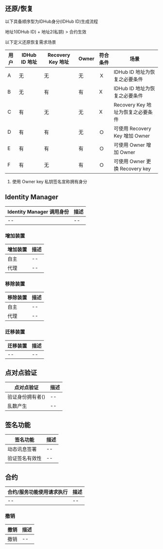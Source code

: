## 还原/恢复

以下具备顺序型为IDHub身分(IDHub ID)生成流程

地址1(IDHub ID) + 地址2(私钥) > 合约生效

以下定义还原恢复需求场景

用户 | IDHub ID 地址 | Recovery Key 地址 | Owner | 符合条件 | 场景
------------- | ------------- | ------------- | ------------- | ------------- | -------------
A | 无 | 无 | 无 | Ｘ | IDHub ID 地址为恢复之必要条件
B | 无 | 有 | 有 | X | IDHub ID 地址为恢复之必要条件
C | 有 | 无 | 无 | X | Recovery Key 地址为恢复之必要条件
D | 有 | 有 | 无 | Ｏ | 可使用 Recovery Key 增加 Owner
E | 有 | 有 | 有 | Ｏ | 可使用 Owner 增加 Owner
F | 有 | 无 | 有 | Ｏ | 可使用 Owner 更换 Recovery key

<ol><li>使用 Owner key 私钥签名宣称拥有身分</li></ol>

## Identity Manager

Identity Manager 调用身份  | 描述
------------- | -------------
--  | --

### 增加装置

增加装置  | 描述
------------- | -------------
自主  | --
代理  | --

### 移除装置

移除装置  | 描述
------------- | -------------
自主  | --
代理  | --

### 迁移装置

迁移装置 | 描述
------------- | -------------
--  | --

## 点对点验证

点对点验证  | 描述
------------- | -------------
验证身份拥有者() | --
乱数产生 | --

## 签名功能

签名功能  | 描述
------------- | -------------
动态讯息签署 | --
验证签名有效性 | --

## 合约
合约/服务功能使用请求执行  | 描述
------------- | -------------
--  | --

### 撤销
撤销  | 描述
------------- | -------------
撤销  | --